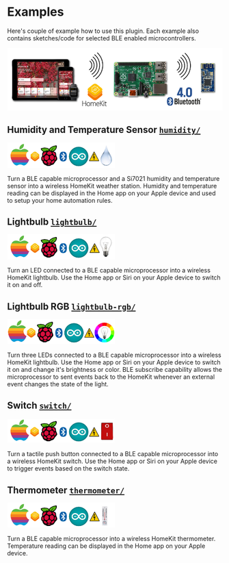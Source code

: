 
# Examples


Here's couple of example how to use this plugin. Each example also contains sketches/code for selected BLE enabled microcontrollers.

<img src="../images/examples.jpg">

## Humidity and Temperature Sensor [`humidity/`](humidity)

<img src="humidity/images/humidity.jpg" width="50%">

Turn a BLE capable microprocessor and a Si7021 humidity and temperature sensor into a wireless HomeKit weather station. Humidity and temperature reading can be displayed in the Home app on your Apple device and used to setup your home automation rules.


## Lightbulb [`lightbulb/`](lightbulb)

<img src="lightbulb/images/lightbulb.jpg" width="50%">

Turn an LED connected to a BLE capable microprocessor into a wireless HomeKit lightbulb. Use the Home app or Siri on your Apple device to switch it on and off.


## Lightbulb RGB [`lightbulb-rgb/`](lightbulb-rgb)

<img src="lightbulb-rgb/images/lightbulb-rgb.jpg" width="50%">

Turn three LEDs connected to a BLE capable microprocessor into a wireless HomeKit lightbulb. Use the Home app or Siri on your Apple device to switch it on and change it's brightness or color. BLE subscribe capability allows the microprocessor to sent events back to the HomeKit whenever an external event changes the state of the light.


## Switch [`switch/`](switch)

<img src="switch/images/switch.jpg" width="50%">

Turn a tactile push button connected to a BLE capable microprocessor into a wireless HomeKit switch. Use the Home app or Siri on your Apple device to trigger events based on the switch state.


## Thermometer [`thermometer/`](thermometer)

<img src="thermometer/images/thermometer.jpg" width="50%">

Turn a BLE capable microprocessor into a wireless HomeKit thermometer. Temperature reading can be displayed in the Home app on your Apple device.
